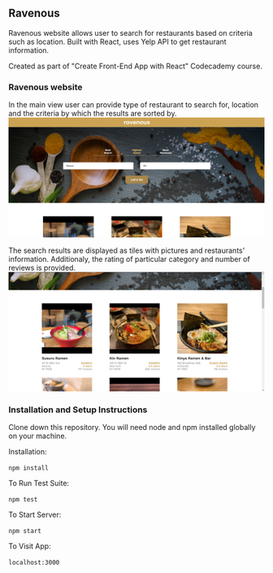 ## Ravenous
Ravenous website allows user to search for restaurants based on criteria such as location. 
Built with React, uses Yelp API to get restaurant information.

Created as part of "Create Front-End App with React" Codecademy course. 

### Ravenous website 
In the main view user can provide type of restaurant to search for, location and the criteria by which the results are sorted by.
![Main view](https://github.com/aksloms/ravenous/blob/master/screen_shots/main_view.png?raw=true "Main view")

The search results are displayed as tiles with pictures and restaurants' information. Additionaly, the rating of particular category and number of reviews is provided.
![Search results](https://github.com/aksloms/ravenous/blob/master/screen_shots/search_results.png?raw=true "Search results")

### Installation and Setup Instructions

Clone down this repository. You will need node and npm installed globally on your machine.

Installation:

`npm install`

To Run Test Suite:

`npm test`

To Start Server:

`npm start`

To Visit App:

`localhost:3000`
